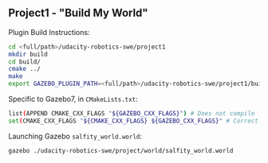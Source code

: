 ## Project1 - "Build My World"

Plugin Build Instructions:

```sh
cd <full/path>/udacity-robotics-swe/project1
mkdir build
cd build/
cmake ../
make 
export GAZEBO_PLUGIN_PATH=<full/path>/udacity-robotics-swe/project1/build
```

Specific to Gazebo7, in `CMakeLists.txt`:

```sh
list(APPEND CMAKE_CXX_FLAGS "${GAZEBO_CXX_FLAGS}") # Does not compile
set(CMAKE_CXX_FLAGS "${CMAKE_CXX_FLAGS} ${GAZEBO_CXX_FLAGS}" # Correct
```

Launching Gazebo `salfity_world.world`:

```sh
gazebo ./udacity-robotics-swe/project/world/salfity_world.world
```